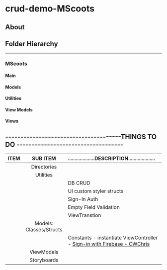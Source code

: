 crud-demo-MScoots 
=======================================================================================



About
-----




##  Folder Hierarchy
--------------------------
### MScoots
#### Main
#### Models
#### Utilities
#### View Models
#### Views
## --------------------------------------THINGS TO DO -----------------------------------
| ITEM | SUB ITEM   | ....................DESCRIPTION.................... |
| :-----------:    | :-------------: | :----- |
|                  | Directories  |   |   
|                  | Utilities  |   |   |
|                  |                  | DB CRUD |   
|                  |                  | UI custom styler structs |   
|                  |                  | Sign-In Auth |  |
|                  |                  |  Empty Field Validation | 
|                  |                  | ViewTranstion |  
|                  | Models: Classes/Structs |   |   
|                  |   |   Constants - instantiate ViewController - [Sign-in with Firebase - CWChris](https://www.youtube.com/watch?app=desktop&v=1HN7usMROt8&feature=youtu.be "Firebase Auth Signin - CWChris") |    
|                  | ViewModels  |   |   
|                  | Storyboards  |   |   

